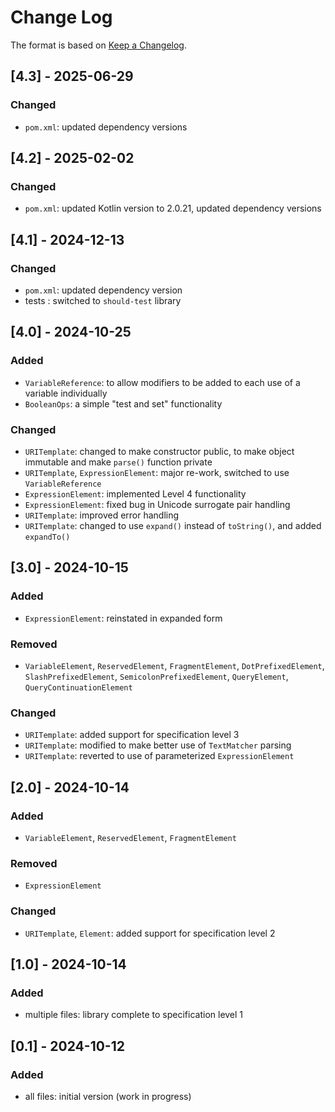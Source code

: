 # Change Log

The format is based on [Keep a Changelog](http://keepachangelog.com/).

## [4.3] - 2025-06-29
### Changed
- `pom.xml`: updated dependency versions

## [4.2] - 2025-02-02
### Changed
- `pom.xml`: updated Kotlin version to 2.0.21, updated dependency versions

## [4.1] - 2024-12-13
### Changed
- `pom.xml`: updated dependency version
- tests : switched to `should-test` library

## [4.0] - 2024-10-25
### Added
- `VariableReference`: to allow modifiers to be added to each use of a variable individually
- `BooleanOps`: a simple "test and set" functionality
### Changed
- `URITemplate`: changed to make constructor public, to make object immutable and make `parse()` function private
- `URITemplate`, `ExpressionElement`: major re-work, switched to use `VariableReference`
- `ExpressionElement`: implemented Level 4 functionality
- `ExpressionElement`: fixed bug in Unicode surrogate pair handling
- `URITemplate`: improved error handling
- `URITemplate`: changed to use `expand()` instead of `toString()`, and added `expandTo()`

## [3.0] - 2024-10-15
### Added
- `ExpressionElement`: reinstated in expanded form
### Removed
- `VariableElement`, `ReservedElement`, `FragmentElement`, `DotPrefixedElement`, `SlashPrefixedElement`,
  `SemicolonPrefixedElement`, `QueryElement`, `QueryContinuationElement`
### Changed
- `URITemplate`: added support for specification level 3
- `URITemplate`: modified to make better use of `TextMatcher` parsing
- `URITemplate`: reverted to use of parameterized `ExpressionElement`

## [2.0] - 2024-10-14
### Added
- `VariableElement`, `ReservedElement`, `FragmentElement`
### Removed
- `ExpressionElement`
### Changed
- `URITemplate`, `Element`: added support for specification level 2

## [1.0] - 2024-10-14
### Added
- multiple files: library complete to specification level 1

## [0.1] - 2024-10-12
### Added
- all files: initial version (work in progress)
